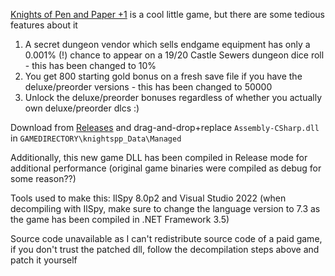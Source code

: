 [Knights of Pen and Paper +1](https://store.steampowered.com/app/231740/Knights_of_Pen_and_Paper_1_Edition/) is a cool little game, but there are some tedious features about it

1. A secret dungeon vendor which sells endgame equipment has only a 0.001% (!) chance to appear on a 19/20 Castle Sewers dungeon dice roll - this has been changed to 10%
2. You get 800 starting gold bonus on a fresh save file if you have the deluxe/preorder versions - this has been changed to 50000
3. Unlock the deluxe/preorder bonuses regardless of whether you actually own deluxe/preorder dlcs :)

Download from [Releases](https://github.com/hanzbadua/kopp1-patch/releases) and drag-and-drop+replace `Assembly-CSharp.dll` in `GAMEDIRECTORY\knightspp_Data\Managed`

Additionally, this new game DLL has been compiled in Release mode for additional performance (original game binaries were compiled as debug for some reason??)

Tools used to make this: IlSpy 8.0p2 and Visual Studio 2022 (when decompiling with IlSpy, make sure to change the language version to 7.3 as the game has been compiled in .NET Framework 3.5)

Source code unavailable as I can't redistribute source code of a paid game, if you don't trust the patched dll, follow the decompilation steps above and patch it yourself
